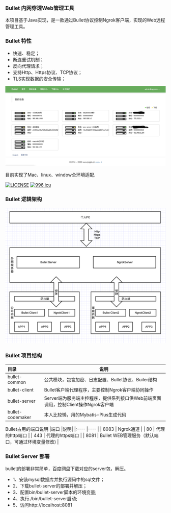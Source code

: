 ### Bullet 内网穿透Web管理工具

本项目基于Java实现，是一款通过Bullet协议控制Ngrok客户端，实现的Web远程管理工具。


### Bullet 特性

- 快速、稳定；
- 断连重试机制；
- 反向代理请求；
- 支持Http、Https协议、TCP协议；
- TLS实现数据的安全传输；

![image](docs/images/WX20191226-100852.jpg)
 
目前实现了Mac、linux、window全环境适配.

[![LICENSE](https://img.shields.io/badge/license-Anti%20996-blue.svg)](https://github.com/996icu/996.ICU/blob/master/LICENSE)
[![996.icu](https://img.shields.io/badge/link-996.icu-red.svg)](https://996.icu)
 

### Bullet 逻辑架构


![image](docs/images/WX20190603-173120.png)

### Bullet 项目结构


|目录 |说明|
|:---- |----   |
| bullet-common  | 公共模块，包含加密、日志配置、Bullet协议、Builer结构 |
| bullet-client | Bullet客户端代理程序，主要控制Ngrok客户端协同操作| 
| bullet-server | Server端为服务端主控程序，提供系列接口供Web前端页面调用，控制Client操作Ngrok客户端| 
| bullet-codemaker | 本人比较懒，用的Mybatis-Plus生成代码| 

Bullet占用的端口说明
|端口 |说明|
|:---- |----   |
| 8083 | Ngrok通道 |
| 80   | 代理的http端口 | 
| 443  | 代理的https端口 | 
| 8081 | Bullet WEB管理服务（默认端口，可通过环境变量修改) |   


### Bullet Server 部署

bullet的部署非常简单，百度网盘下载对应的server包，解压。

- 1、安装mysql数据库并执行源码中的sql文件；
- 2、下载bullet-server的部署并解压；
- 3、配置bin/bullet-server脚本的环境变量;
- 4、执行./bin/bullet-server启动;
- 5、访问http://localhost:8081

 